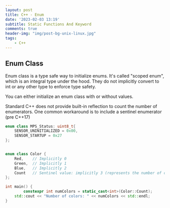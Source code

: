 ```yaml
---
layout: post
title: C++ - Enum
date: '2023-02-03 13:19'
subtitle: Static Functions And Keyword
comments: true
header-img: "img/post-bg-unix-linux.jpg"
tags:
    - C++
---
```


## Enum Class

Enum class is a type safe way to initialize enums. It's called "scoped enum", which is an integral type under the hood. They do not implicitly convert to int or any other type to enforce type safety.

You can either initialize an enum class with or without values. 

Standard C++ does not provide built-in reflection to count the number of enumerators. One common workaround is to include a sentinel enumerator (pre C++17)

```cpp
enum class MPS_Status: uint8_t{
    SENSOR_UNINITIALIZED = 0x00,
    SENSOR_STARTUP = 0x27
};


enum class Color {
    Red,    // Implicitly 0
    Green,  // Implicitly 1
    Blue,   // Implicitly 2
    Count   // Sentinel value: implicitly 3 (represents the number of colors)
};

int main() {
        constexpr int numColors = static_cast<int>(Color::Count);
    std::cout << "Number of colors: " << numColors << std::endl;
}
```

